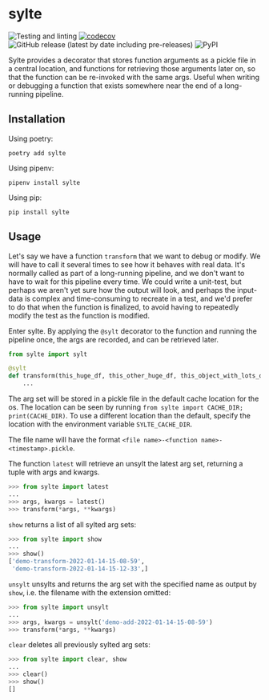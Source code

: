 # sylte

![Testing and linting](https://github.com/danhje/sylte/workflows/Test%20And%20Lint/badge.svg)
[![codecov](https://codecov.io/gh/danhje/sylte/branch/main/graph/badge.svg)](https://codecov.io/gh/danhje/sylte)
![GitHub release (latest by date including pre-releases)](https://img.shields.io/github/v/release/danhje/sylte?include_prereleases)
![PyPI](https://img.shields.io/pypi/v/sylte)

Sylte provides a decorator that stores function arguments as a pickle file in a central location,
and functions for retrieving those arguments later on, so that the function can be re-invoked
with the same args. Useful when writing or debugging a function that exists somewhere near the end
of a long-running pipeline.

## Installation

Using poetry:

```shell
poetry add sylte
```

Using pipenv:

```shell
pipenv install sylte
```

Using pip:

```shell
pip install sylte
```

## Usage

Let's say we have a function `transform` that we want to debug or modify. We will have to call it
several times to see how it behaves with real data. It's normally called as part of a long-running
pipeline, and we don't want to have to wait for this pipeline every time. We could write a unit-test,
but perhaps we aren't yet sure how the output will look, and perhaps the input-data is complex
and time-consuming to recreate in a test, and we'd prefer to do that when the function is finalized,
to avoid having to repeatedly modify the test as the function is modified.

Enter sylte. By applying the `@sylt` decorator to the function and running the pipeline once,
the args are recorded, and can be retrieved later.

```python
from sylte import sylt

@sylt
def transform(this_huge_df, this_other_huge_df, this_object_with_lots_of_attributes):
    ...
```

The arg set will be stored in a pickle file in the default cache location for the os.
The location can be seen by running `from sylte import CACHE_DIR; print(CACHE_DIR)`.
To use a different location than the default, specify the location with the environment variable `SYLTE_CACHE_DIR`.

The file name will have the format
`<file name>-<function name>-<timestamp>.pickle`.

The function `latest` will retrieve an unsylt the latest arg set, returning a tuple with args and kwargs.

```python
>>> from sylte import latest
...
>>> args, kwargs = latest()
>>> transform(*args, **kwargs)
```

`show` returns a list of all sylted arg sets:

```python
>>> from sylte import show
...
>>> show()
['demo-transform-2022-01-14-15-08-59',
 'demo-transform-2022-01-14-15-12-33',]
```

`unsylt` unsylts and returns the arg set with the specified name as output by `show`, i.e. the filename with the extension omitted:

```python
>>> from sylte import unsylt
...
>>> args, kwargs = unsylt('demo-add-2022-01-14-15-08-59')
>>> transform(*args, **kwargs)
```

`clear` deletes all previously sylted arg sets:

```python
>>> from sylte import clear, show
...
>>> clear()
>>> show()
[]
```
